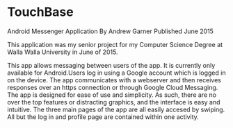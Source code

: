 # TouchBase
Android Messenger Application
By Andrew Garner
Published June 2015

This application was my senior project for my Computer Science Degree at Walla Walla University in June of 2015.

This app allows messaging between users of the app. It is currently only available for Android.Users log in using a Google account which is logged in on the device. The app communicates with a webserver and then receives responses over an https connection or through Google Cloud Messaging. The app is designed for ease of use and simplicity. As such, there are no over the top features or distracting graphics, and the interface is easy and intuitive. The three main pages of the app are all easily accesed by swiping. All but the log in and profile page are contained within one activity. 
